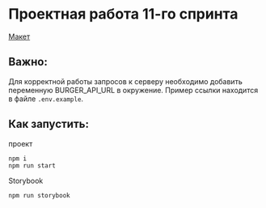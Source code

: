 # Проектная работа 11-го спринта

[Макет](<https://www.figma.com/file/vIywAvqfkOIRWGOkfOnReY/React-Fullstack_-Проектные-задачи-(3-месяца)_external_link?type=design&node-id=0-1&mode=design>)

## Важно:
Для корректной работы запросов к серверу необходимо добавить переменную BURGER_API_URL в окружение. Пример ссылки находится в файле `.env.example`.


## Как запустить:
проект
```
npm i
npm run start
```
Storybook
```
npm run storybook
```

